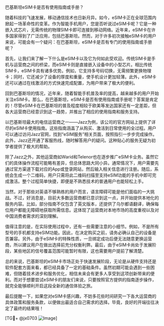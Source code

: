 巴基斯坦eSIM卡是否有使用指南或手册？

随着科技的飞速发展，移动通信技术也日新月异。如今，eSIM卡正在全球范围内掀起一场革命性的变革。作为智能手机用户，您是否听说过eSIM卡呢？它是一种嵌入式芯片，无需传统的物理SIM卡即可连接到移动网络。近年来，eSIM卡在许多国家得到了广泛应用，包括巴基斯坦。然而，对于许多初次接触eSIM卡的用户来说，可能会有一个疑问：在巴基斯坦，eSIM卡是否有专门的使用指南或手册呢？

首先，让我们来了解一下什么是eSIM卡以及它为何如此受欢迎。传统SIM卡是手机与运营商之间的桥梁，而eSIM卡则是直接嵌入设备中的小型芯片。相比传统SIM卡，eSIM卡具有诸多优势。例如，它支持多号码切换，无需频繁更换物理卡；同时，它还减少了设备的厚度和重量，使手机设计更加轻薄。此外，eSIM卡还可以通过在线激活的方式快速完成配置，为用户带来了极大的便利。

回到巴基斯坦的情况，近年来，随着智能手机普及率的提高，越来越多的用户开始关注eSIM卡。那么，在巴基斯坦，eSIM卡是否有使用指南或手册呢？答案是肯定的！尽管eSIM卡在巴基斯坦的普及程度相较于欧美等发达国家还有一定差距，但各大运营商已经意识到这一趋势，并推出了相应的使用指南和服务支持。

以巴基斯坦最大的电信运营商之一——Jazz为例，该公司的官方网站上提供了详尽的eSIM卡使用指南。这些指南涵盖了从购买、激活到日常使用的全过程。用户可以通过访问Jazz官网，找到“eSIM服务”相关页面，按照指引一步步完成操作。此外，Jazz还开通了客服热线，随时解答用户的疑问。这种贴心的服务无疑为初学者提供了极大的帮助。

除了Jazz之外，其他运营商如Warid和Telenor也在逐步推广eSIM卡业务。虽然它们的具体操作流程可能略有差异，但总体思路大同小异。通常情况下，用户需要先通过官方渠道下载对应的App或登录网站，然后输入相关信息进行注册。随后，系统会生成一个二维码，用户只需将此二维码扫描至支持eSIM功能的手机中即可完成激活。整个过程简单快捷，即便是不熟悉技术的普通用户也能轻松上手。

当然，对于那些对英语不够熟练的用户而言，语言障碍可能是他们面临的一大挑战。不过，好消息是，目前大多数运营商都已意识到这一点，并开始提供本地化的服务内容。比如，部分指南不仅包含了英文版本，还提供了乌尔都语翻译，确保每位用户都能无障碍地获取所需信息。这体现了运营商对本地市场的高度重视以及对中国消费者需求的深刻理解。

值得注意的是，在实际使用过程中，还有一些需要注意的小细节。例如，不是所有型号的手机都支持eSIM功能。因此，在决定购买之前，请务必确认自己的设备是否兼容。另外，由于eSIM卡的特殊性质，一旦绑定成功后便无法随意更换运营商，所以建议用户在做出选择前充分权衡利弊。最后，由于eSIM卡尚处于发展阶段，某些地区的信号覆盖范围可能暂时有限，这也需要用户提前了解清楚。

总的来说，巴基斯坦的eSIM卡市场正处于快速发展阶段，无论是从硬件支持还是软件配套方面来看，都已经具备了一定的基础条件。虽然初期可能会遇到一些困难，但随着技术进步和服务优化，相信未来会有更多人享受到这项创新带来的便利。而对于想要尝试eSIM卡的朋友们来说，只要按照官方提供的指南逐步操作，就完全能够顺利开启这段全新的通信体验之旅。

最后提醒一下，如果您对eSIM卡感兴趣，不妨多花些时间研究一下各大运营商的具体政策和服务条款，以便做出最适合自己需求的选择。毕竟，良好的开端往往决定了最终的结果哦！

[TG💪+ @jx0703 ![Image](https://github.com/user-attachments/assets/dbca1d08-cadb-493c-b0ec-ad6f7a83f270)]